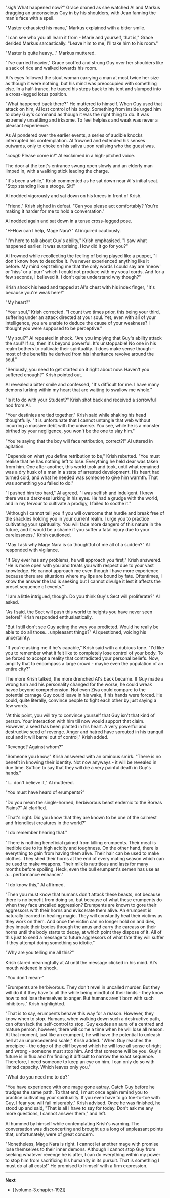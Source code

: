 
"*sigh* What happened now?" Grace droned as she watched Al and Markus dragging an unconscious Guy in by his shoulders, with Jean fanning the man's face with a spell.

"Master exhausted his mana," Markus explained with a bitter smile.

"I can see who you all learn it from - Marie and yourself, that is," Grace derided Markus sarcastically. "Leave him to me, I'll take him to his room."

"Master is quite heavy..." Markus muttered.

"I've carried heavier," Grace scoffed and strung Guy over her shoulders like a sack of rice and walked towards his room.

Al's eyes followed the stout woman carrying a man at most twice her size as though it were nothing, but his mind was preoccupied with something else. In a half-trance, he traced his steps back to his tent and slumped into a cross-legged lotus position.

"What happened back there?" He muttered to himself. When Guy used that attack on him, Al lost control of his body. Something from inside urged him to obey Guy's command as though it was the right thing to do. It was extremely unsettling and irksome. To feel helpless and weak was never a pleasant experience.

As Al pondered over the earlier events, a series of audible knocks interrupted his contemplation. Al frowned and extended his senses outwards, only to choke on his saliva upon realising who the guest was.

"*cough* Please come in!" Al exclaimed in a high-pitched voice.

The door at the tent's entrance swung open slowly and an elderly man limped in, with a walking stick leading the charge.

"It's been a while," Krish commented as he sat down near Al's initial seat. "Stop standing like a stooge. Sit!"

Al nodded vigorously and sat down on his knees in front of Krish.

"Friend," Krish sighed in defeat. "Can you please act comfortably? You're making it harder for me to hold a conversation."

Al nodded again and sat down in a tense cross-legged pose.

"H-How can I help, Mage Nara?" Al inquired cautiously.

"I'm here to talk about Guy's ability," Krish emphasised. "I saw what happened earlier. It was surprising. How did it go for you?"

Al frowned while recollecting the feeling of being played like a puppet, "I don't know how to describe it. I've never experienced anything like it before. My mind kept telling me that the only words I could say are 'meow' or 'hiss' or a 'purr' which I could not produce with my vocal cords. And for a few seconds, I believed it. I don't quite understand why though?"

Krish shook his head and tapped at Al's chest with his index finger, "It's because you're weak here!"

"My heart?"

"Your soul," Krish corrected. "I count two times prior, this being your third, suffering under an attack directed at your soul. Yet, even with all of your intelligence, you are unable to deduce the cause of your weakness? I thought you were supposed to be perceptive."

"My soul?" Al repeated in shock. "Are you implying that Guy's ability attack the soul? If so, then it's beyond powerful. It's unstoppable! No one in his realm bothers to cultivate their spirituality. It does make sense though - most of the benefits he derived from his inheritance revolve around the soul."

"Seriously, you need to get started on it right about now. Haven't you suffered enough?" Krish pointed out.

Al revealed a bitter smile and confessed, "It's difficult for me. I have many demons lurking within my heart that are waiting to swallow me whole."

"Is it to do with your Student?" Krish shot back and received a sorrowful nod from Al.

"Your destinies are tied together," Krish said while shaking his head thoughtfully. "It is unfortunate that I cannot untangle that web without incurring a massive debt with the universe. You see, while he is a monster birthed by your negligence, you won't be the one to slay him."

"You're saying that the boy will face retribution, correct?!" Al uttered in agitation.

"Depends on what you define retribution to be," Krish rebutted. "You must realise that he has nothing left to lose. Everything he held dear was taken from him. One after another, this world took and took, until what remained was a dry husk of a man in a state of arrested development. His heart had turned cold, and what he needed was someone to give him warmth. That was something you failed to do."

"I pushed him too hard," Al agreed. "I was selfish and indulgent. I knew there was a darkness lurking in his eyes. He had a grudge with the world, and in my fervour to cultivate a prodigy, I failed to soothe it."

"Although I cannot tell you if you will overcome that hurdle and break free of the shackles holding you in your current realm. I urge you to practice cultivating your spirituality. You will face more dangers of this nature in the future, and it would be a shame if you suffer a fatal injury due to your carelessness," Krish cautioned.

"May I ask why Mage Nara is so thoughtful of me all of a sudden?" Al responded with vigilance.

"If Guy ever has any problems, he will approach you first," Krish answered. "He is more open with you and treats you with respect due to your vast knowledge. He cannot approach me even though I have more experience because there are situations where my lips are bound by fate. Oftentimes, I know the answer the lad is seeking but I cannot divulge it lest it affects the preset sequence of events."

"I am a little intrigued, though. Do you think Guy's Sect will proliferate?" Al asked.

"As I said, the Sect will push this world to heights you have never seen before!" Krish responded enthusiastically.

"But I still don't see Guy acting the way you predicted. Would he really be able to do all those... unpleasant things?" Al questioned, voicing his uncertainty.

"If you're asking me if he's capable," Krish said with a dubious tone. "I'd like you to remember what it felt like to completely lose control of your body. To be forced to accept a reality that contradicted your personal beliefs. Now, amplify that to encompass a large crowd - maybe even the population of an entire city?"

The more Krish talked, the more drenched Al's back became. If Guy made a wrong turn and his personality changed for the worse, he could wreak havoc beyond comprehension. Not even Ziva could compare to the potential carnage Guy could leave in his wake, if his hands were forced. He could, quite literally, convince people to fight each other by just saying a few words.

"At this point, you will try to convince yourself that Guy isn't that kind of person. Your interaction with him till now would support that claim. However, a seed has been planted in his heart. A very powerful and destructive seed of revenge. Anger and hatred have sprouted in his tranquil soul and it will barrel out of control," Krish added.

"Revenge? Against whom?"

"Someone you know," Krish answered with an ominous smirk. "There is no benefit in knowing their identity. Not now anyways - it will be revealed in due time. Suffice to say that they will die a very painful death in Guy's hands."

"I... don't believe it," Al muttered.

"You must have heard of erumpents?"

"Do you mean the single-horned, herbivorous beast endemic to the Boreas Plains?" Al clarified.

"That's right. Did you know that they are known to be one of the calmest and friendliest creatures in the world?"

"I do remember hearing that."

"There is nothing beneficial gained from killing erumpents. Their meat is inedible due to its high acidity and toughness. On the other hand, there is everything to gain from having them alive. Their hair can be used to make clothes. They shed their horns at the end of every mating season which can be used to make weapons. Their milk is nutritious and lasts for many months before spoiling. Heck, even the bull erumpent's semen has use as a... performance enhancer."

"I do know this," Al affirmed.

"Then you must know that humans don't attack these beasts, not because there is no benefit from doing so, but because of what these erumpents do when they face uncalled aggression? Erumpents are known to gore their aggressors with their horns and eviscerate them alive. An erumpent is naturally learned in healing magic. They will constantly heal their victims as they work on them. And once the victim can no longer hold on and dies, they impale their bodies through the anus and carry the carcass on their horns until the body starts to decay, at which point they dispose of it. All of this just to send a message to future aggressors of what fate they will suffer if they attempt doing something so idiotic."

"Why are you telling me all this?"

Krish stared meaningfully at Al until the message clicked in his mind. Al's mouth widened in shock.

"You don't mean-"

"Erumpents are herbivorous. They don't revel in uncalled murder. But they will do it if they have to all the while being mindful of their limits - they know how to not lose themselves to anger. But humans aren't born with such inhibitors," Krish highlighted.

"That is to say, erumpents behave this way for a reason. However, they know when to stop. Humans, when walking down such a destructive path, can often lack the self-control to stop. Guy exudes an aura of a centred and mature person, however, there will come a time when he will lose all reason. At that moment, just like an erumpent, he will have the potential to unleash hell at an unprecedented scale," Krish added. "When Guy reaches the precipice - the edge of the cliff beyond which he will lose all sense of right and wrong - someone must stop him. And that someone will be you. Guy's future is in flux and I'm finding it difficult to narrow the exact sequence. Therefore, I need someone to keep an eye on him. I can only do so with limited capacity. Which leaves only you."

"What do you need me to do?"

"You have experience with one mage gone astray. Catch Guy before he trudges the same path. To that end, I must once again remind you to practice cultivating your spirituality. If you even have to go toe-to-toe with Guy, I fear you will fail miserably," Krish advised. Once he was finished, he stood up and said, "That is all I have to say for today. Don't ask me any more questions, I cannot answer them," and left.

Al hummed by himself while contemplating Krish's warning. The conversation was disconcerting and brought up a long of unpleasant points that, unfortunately, were of great concern.

"Nonetheless, Mage Nara is right. I cannot let another mage with promise lose themselves to their inner demons. Although I cannot stop Guy from seeking whatever revenge he is after, I can do everything within my power to stop him from sacrificing his humanity in its pursuit. That is something I must do at all costs!" He promised to himself with a firm expression.

____

**Next**
* [[volume-3.chapter-192]]